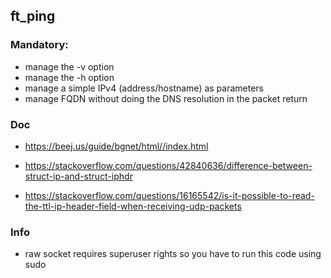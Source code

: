 ## ft_ping

### Mandatory:

* manage the -v option
* manage the -h option
* manage a simple IPv4 (address/hostname) as parameters
* manage FQDN without doing the DNS resolution in the packet return


### Doc

* https://beej.us/guide/bgnet/html//index.html

* https://stackoverflow.com/questions/42840636/difference-between-struct-ip-and-struct-iphdr

* https://stackoverflow.com/questions/16165542/is-it-possible-to-read-the-ttl-ip-header-field-when-receiving-udp-packets

### Info

* raw socket requires superuser rights so you have to run this code using sudo
